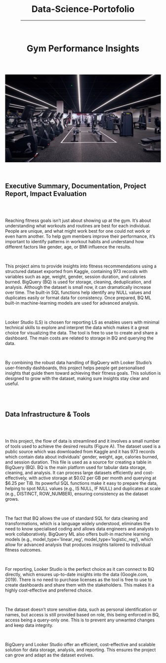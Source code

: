 <div align="center">
    <h1>Data-Science-Portofolio</h1>
</div>
<hr style="width: 80%; margin: auto;">
<br>
<br>
<div align="center">
     <h1>Gym Performance Insights</h1>
    <br><br>
</div>

![data](images/gym2.jpg)

<br>
<h2>Executive Summary, Documentation, Project Report, Impact Evaluation</h2>  
<br>
<br>
<p>Reaching fitness goals isn’t just about showing up at the gym. It’s about understanding what workouts and routines are best for each individual. People are unique, and what might work best for one could not work or even harm another. To help gym members improve their performance, it’s important to identify patterns in workout habits and understand how different factors like gender, age, or BMI influence the results. 
</p><br>
<p>This project aims to provide insights into fitness recommendations using a structured dataset exported from Kaggle, containing 973 records with variables such as age, weight, gender, session duration, and calories burned. BigQuery (BQ) is used for storage, cleaning, deduplication, and analysis. Although the dataset is small now, it can dramatically increase over time. The built-in SQL functions help identify any NULL values and duplicates easily or format data for consistency.  Once prepared, BQ ML built-in machine-learning models are used for advanced analysis.
</p><br>
<p>Looker Studio (LS) is chosen for reporting LS as enables users with minimal technical skills to explore and interpret the data which makes it a great choice for visualizing the data. The tool is free to use to create and share a dashboard. The main costs are related to storage in BQ and querying the data.
</p><br>
<p>By combining the robust data handling of BigQuery with Looker Studio’s user-friendly dashboards, this project helps people get personalised insights that guide them toward achieving their fitness goals. This solution is designed to grow with the dataset, making sure insights stay clear and useful.
</p>
<br><br>
<h2>Data Infrastructure & Tools</h2> 
<br><br>
<p>In this project, the flow of data is streamlined and it involves a small number of tools used to achieve the desired results (Figure A). The dataset used is a public source which was downloaded from Kaggle and it has 973 records which contain data about individuals' gender,  weight, age, calories burned, and session duration. This file is used as a source for creating a table in BigQuery (BQ). BQ is the main platform used for tabular data storage, cleaning, and analysis. It can process large datasets efficiently and cost-effectively, with active storage at $0.02 per GB per month and querying at $6.25 per TiB. Its powerful SQL functions make it easy to prepare the data, helping to spot NULL values  (e.g., IS NULL, IF NULL) and duplicates at scale (e.g., DISTINCT, ROW_NUMBER), ensuring consistency as the dataset grows.</p>
<br>
<p>The fact that BQ allows the use of standard SQL for data cleaning and transformations, which is a language widely understood, eliminates the need to know specialised coding and allows data engineers and analysts to work collaboratively. BigQuery ML also offers built-in machine learning models (e.g., model_type='linear_reg', model_type='logistic_reg'), which allow for advanced analysis that produces insights tailored to individual fitness outcomes.</p>
<br>
 <p>For reporting, Looker Studio is the perfect choice as it can connect to BQ directly, which ensures up-to-date insights into the data (Google.com, 2019). There is no need to purchase licenses as the tool is free to use to create dashboards and share them with the stakeholders. This makes it a highly cost-effective and preferred choice.</p>
<br>
<p>The dataset doesn’t store sensitive data, such as personal identification or names, but access is still provided based on role, this being enforced in BQ, access being a query-only one. This is to prevent any unwanted changes and keep data integrity.</p>
<br>
<p>BigQuery and Looker Studio offer an efficient, cost-effective and scalable solution for data storage, analysis, and reporting. This ensures the project can grow and adapt as the dataset evolves.</p>
<br>
